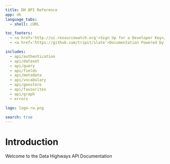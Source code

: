 ```yaml
---
title: DH API Reference
app: dh
language_tabs:
  - shell: cURL

toc_footers:
  - <a href='http://ui.resourcewatch.org'>Sign Up for a Developer Key</a>
  - <a href='https://github.com/tripit/slate'>Documentation Powered by Slate</a>

includes:
  - api/authentication
  - api/dataset
  - api/query
  - api/fields
  - api/metadata
  - api/vocabulary
  - api/geostore
  - api/favourites
  - api/graph
  - errors

logo: logo-rw.png

search: true
---
```


# Introduction

Welcome to the Data Highways API Documentation
